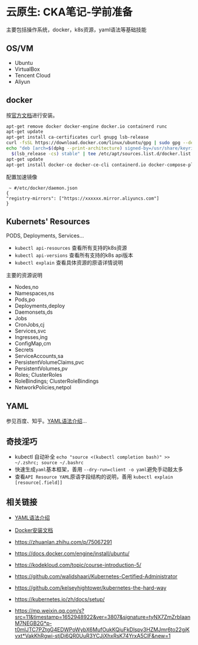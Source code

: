 # 云原生: CKA笔记-学前准备

主要包括操作系统，docker，k8s资源，yaml语法等基础技能

## OS/VM

* Ubuntu
* VirtualBox
* Tencent Cloud
* Aliyun

## docker

按[官方文档](https://docs.docker.com/engine/install/ubuntu/)进行安装。

```bash
apt-get remove docker docker-engine docker.io containerd runc
apt-get update
apt-get install ca-certificates curl gnupg lsb-release
curl -fsSL https://download.docker.com/linux/ubuntu/gpg | sudo gpg --dearmor -o /usr/share/keyrings/docker-archive-keyring.gpg
echo "deb [arch=$(dpkg --print-architecture) signed-by=/usr/share/keyrings/docker-archive-keyring.gpg] https://download.docker.com/linux/ubuntu \
  $(lsb_release -cs) stable" | tee /etc/apt/sources.list.d/docker.list > /dev/null
apt-get update
apt-get install docker-ce docker-ce-cli containerd.io docker-compose-plugin
```

配置加速镜像
```
 ~ #/etc/docker/daemon.json
{
"registry-mirrors": ["https://xxxxxx.mirror.aliyuncs.com"]
}
```

## Kubernets' Resources

PODS, Deployments, Services...

* `kubectl api-resources` 查看所有支持的k8s资源
* `kubectl api-versions` 查看所有支持的k8s api版本
* `kubectl explain` 查看具体资源的原语详情说明

主要的资源说明

* Nodes,no
* Namespaces,ns
* Pods,po
* Deployments,deploy
* Daemonsets,ds
* Jobs
* CronJobs,cj
* Services,svc
* Ingresses,ing
* ConfigMap,cm
* Secrets
* ServiceAccounts,sa
* PersistentVolumeClaims,pvc
* PersistentVolumes,pv
* Roles; ClusterRoles
* RoleBindings; ClusterRoleBindings
* NetworkPolicies,netpol

## YAML

参见百度、知乎。[YAML语法介绍](https://zhuanlan.zhihu.com/p/75067291)...


## 奇技淫巧

* kubectl 自动补全 `echo "source <(kubectl completion bash)" >> ~/.zshrc; source ~/.bashrc`
* 快速生成`yaml`基本框架，善用 `--dry-run=client -o yaml`避免手动敲太多
* 查看`API Resource YAML`原语字段结构的说明，善用 `kubectl explain [resource[.field]]`


## 相关链接

* [YAML语法介绍](https://zhuanlan.zhihu.com/p/75067291)
* [Docker安装文档](https://docs.docker.com/engine/install/ubuntu/)


* https://zhuanlan.zhihu.com/p/75067291
* https://docs.docker.com/engine/install/ubuntu/


* https://kodekloud.com/topic/course-introduction-5/
* https://github.com/walidshaari/Kubernetes-Certified-Administrator
* https://github.com/kelseyhightower/kubernetes-the-hard-way
* https://kubernetes.io/zh/docs/setup/
* https://mp.weixin.qq.com/s?src=11&timestamp=1652948922&ver=3807&signature=tyNX7ZmZrbIaanM7NEGB2G*p-t0mIJTC7PZtgG4EDWPoWybX6MufOukKQjuFkDlspv3HZMJmr6to22gjKvxt*VakKhRgwi-stjDi6QR0UuR3YCJjXhxRsK74YrxA5ClF&new=1

